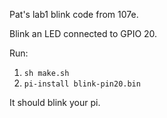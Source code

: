 Pat's lab1 blink code from 107e.

Blink an LED connected to GPIO 20.

Run: 
   1. `sh make.sh` 
   2. `pi-install blink-pin20.bin`

It should blink your pi.
